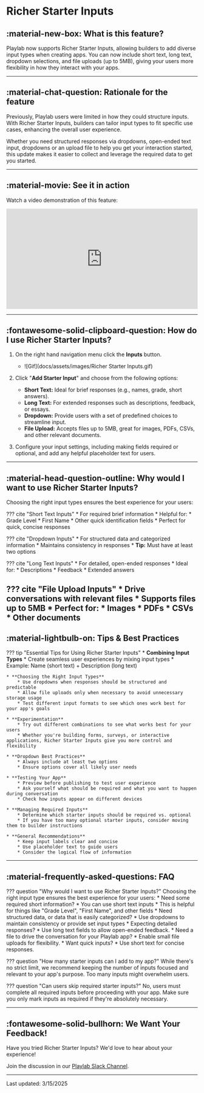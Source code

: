 # **Richer Starter Inputs**

## **:material-new-box: What is this feature?**

Playlab now supports Richer Starter Inputs, allowing builders to add diverse input types when creating apps. You can now include short text, long text, dropdown selections, and file uploads (up to 5MB), giving your users more flexibility in how they interact with your apps.

---

## **:material-chat-question: Rationale for the feature**

Previously, Playlab users were limited in how they could structure inputs. With Richer Starter Inputs, builders can tailor input types to fit specific use cases, enhancing the overall user experience. 

Whether you need structured responses via dropdowns, open-ended text input, dropdowns or an upload file to help you get your interaction started, this update makes it easier to collect and leverage the required data to get you started.

---

## **:material-movie: See it in action**

Watch a video demonstration of this feature:

<div style="position: relative; padding-bottom: 52.376333656644036%; height: 0;"><iframe src="https://www.loom.com/embed/d2678de775d54095b2879f13838eddb6?sid=b832d345-979a-4481-b44a-4e0d12268e84" frameborder="0" webkitallowfullscreen mozallowfullscreen allowfullscreen style="position: absolute; top: 0; left: 0; width: 100%; height: 100%;"></iframe></div>

---

## **:fontawesome-solid-clipboard-question: How do I use Richer Starter Inputs?**

1. On the right hand navigation menu click the **Inputs** button.
    * ![Gif](docs/assets/images/Richer Starter Inputs.gif)

2. Click "**Add Starter Input**" and choose from the following options:
    * **Short Text:** Ideal for brief responses (e.g., names, grade, short answers).
    * **Long Text:** For extended responses such as descriptions, feedback, or essays.
    * **Dropdown:** Provide users with a set of predefined choices to streamline input.
    * **File Upload:** Accepts files up to 5MB, great for images, PDFs, CSVs, and other relevant documents.

3. Configure your input settings, including making fields required or optional, and add any helpful placeholder text for users.

---

## **:material-head-question-outline: Why would I want to use Richer Starter Inputs?**

Choosing the right input types ensures the best experience for your users:

??? cite "Short Text Inputs"
    * For required brief information
        * Helpful for:
            * Grade Level
            * First Name
            * Other quick identification fields
    * Perfect for quick, concise responses

??? cite "Dropdown Inputs"
    * For structured data and categorized information
    * Maintains consistency in responses
    * **Tip:** Must have at least two options

??? cite "Long Text Inputs"
    * For detailed, open-ended responses
    * Ideal for:
        * Descriptions
        * Feedback
        * Extended answers

??? cite "File Upload Inputs"
    * Drive conversations with relevant files
    * Supports files up to 5MB
    * Perfect for:
        * Images
        * PDFs
        * CSVs
        * Other documents
---
## **:material-lightbulb-on: Tips & Best Practices**

??? tip "Essential Tips for Using Richer Starter Inputs"
    * **Combining Input Types**
        * Create seamless user experiences by mixing input types
        * Example: Name (short text) + Description (long text)
    
    * **Choosing the Right Input Types**
        * Use dropdowns when responses should be structured and predictable
        * Allow file uploads only when necessary to avoid unnecessary storage usage
        * Test different input formats to see which ones work best for your app's goals
    
    * **Experimentation**
        * Try out different combinations to see what works best for your users
        * Whether you're building forms, surveys, or interactive applications, Richer Starter Inputs give you more control and flexibility
    
    * **Dropdown Best Practices**
        * Always include at least two options
        * Ensure options cover all likely user needs
    
    * **Testing Your App**
        * Preview before publishing to test user experience
        * Ask yourself what should be required and what you want to happen during conversation
        * Check how inputs appear on different devices
    
    * **Managing Required Inputs**
        * Determine which starter inputs should be required vs. optional
        * If you have too many optional starter inputs, consider moving them to builder instructions
    
    * **General Recommendations**
        * Keep input labels clear and concise
        * Use placeholder text to guide users
        * Consider the logical flow of information

---

## **:material-frequently-asked-questions: FAQ**

??? question "Why would I want to use Richer Starter Inputs?"
    Choosing the right input type ensures the best experience for your users:
    * Need some required short information?
       * You can use short text inputs
          * This is helpful for things like "Grade Level", "First Name", and other fields
    * Need structured data, or data that is easily categorized? 
       * Use dropdowns to maintain consistency or provide set input types 
    * Expecting detailed responses? 
       * Use long text fields to allow open-ended feedback.
    * Need a file to drive the conversation for your Playlab app?
       * Enable small file uploads for flexibility.
    * Want quick inputs?
       * Use short text for concise responses.

??? question "How many starter inputs can I add to my app?"
    While there's no strict limit, we recommend keeping the number of inputs focused and relevant to your app's purpose. Too many inputs might overwhelm users.

??? question "Can users skip required starter inputs?"
    No, users must complete all required inputs before proceeding with your app. Make sure you only mark inputs as required if they're absolutely necessary.

---

## **:fontawesome-solid-bullhorn: We Want Your Feedback!**

Have you tried Richer Starter Inputs? We'd love to hear about your experience! 

Join the discussion in our [Playlab Slack Channel](https://join.slack.com/t/playlabcommunity/shared_invite/zt-31mhwj7nl-49e1Mw5fYpyHJGOFyDIFtA).

---
Last updated: 3/15/2025